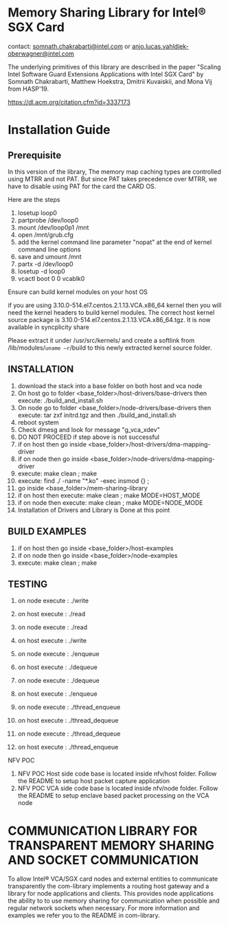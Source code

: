 # Memory Sharing Library for Intel® SGX Card
contact: somnath.chakrabarti@intel.com  or  anjo.lucas.vahldiek-oberwagner@intel.com

The underlying primitives of this library are described in the paper "Scaling Intel Software Guard Extensions Applications with Intel SGX Card" by Somnath Chakrabarti, Matthew Hoekstra, Dmitrii Kuvaiskii, and Mona Vij from HASP'19.

https://dl.acm.org/citation.cfm?id=3337173

# Installation Guide

## Prerequisite
In this version of the library, The memory map caching types are controlled using MTRR and not PAT.
But since PAT takes precedence over MTRR, we have to disable using PAT for the card the CARD OS. 

Here are the steps
1. losetup loop0 <VCA card OS image file path>
2. partprobe /dev/loop0
3. mount /dev/loop0p1 /mnt
4. open /mnt/grub.cfg
5. add the kernel command line parameter "nopat" at the end of kernel command line options
6. save and umount /mnt
7. partx -d /dev/loop0
8. losetup -d loop0
9. vcactl boot 0 0 vcablk0

Ensure can build kernel modules on your host OS

if you are using 3.10.0-514.el7.centos.2.1.13.VCA.x86_64 kernel then you will need the kernel headers to build kernel modules. The correct host kernel source package is 3.10.0-514.el7.centos.2.1.13.VCA.x86_64.tgz. It is now available in syncplicity share

Please extract it under /usr/src/kernels/ and create a softlink from /lib/modules/`uname –r`/build to this newly extracted kernel source folder.

## INSTALLATION

1. download the stack into a base folder on both host and vca node
2. On host go to folder <base_folder>/host-drivers/base-drivers then execute: ./build_and_install.sh 
2. On node go to folder <base_folder>/node-drivers/base-drivers then execute: tar zxf initrd.tgz and then ./build_and_install.sh 
3. reboot system
4. Check dmesg and look for message "g_vca_xdev" 
5. DO NOT PROCEED if step above is not successful
6. if on host then go inside <base_folder>/host-drivers/dma-mapping-driver
6. if on node then go inside <base_folder>/node-drivers/dma-mapping-driver
7. execute:  make clean ; make 
8. execute: find ./ -name "*.ko" -exec insmod {} \;
9. go inside <base_folder>/mem-sharing-library
10. if on host then execute: make clean ; make MODE=HOST_MODE 
10. if on node then execute: make clean ; make MODE=NODE_MODE 
11. Installation of Drivers and Library is Done at this point

## BUILD EXAMPLES

1. if on host then go inside <base_folder>/host-examples
2. if on node then go inside <base_folder>/node-examples
3. execute: make clean ; make


## TESTING

1. on node execute : ./write
2. on host execute : ./read 

1. on node execute : ./read
2. on host execute : ./write 

1. on node execute : ./enqueue
2. on host execute : ./dequeue

1. on node execute : ./dequeue
2. on host execute : ./enqueue

1. on node execute : ./thread_enqueue
2. on host execute : ./thread_dequeue

1. on node execute : ./thread_dequeue
2. on host execute : ./thread_enqueue

NFV POC 

1. NFV POC Host side code base is located inside nfv/host folder. Follow the README to setup host packet capture application
2. NFV POC VCA side code base is located inside nfv/node folder. Follow the README to setup enclave based packet processing on the VCA node


# COMMUNICATION LIBRARY FOR TRANSPARENT MEMORY SHARING AND SOCKET COMMUNICATION

To allow Intel® VCA/SGX card nodes and external entities to communicate transparently the com-library implements a routing host gateway and a library for
node applications and clients. This provides node applications the ability to to use memory sharing for communication when possible and 
regular network sockets when necessary. For more information and examples we refer you to the README in com-library.
